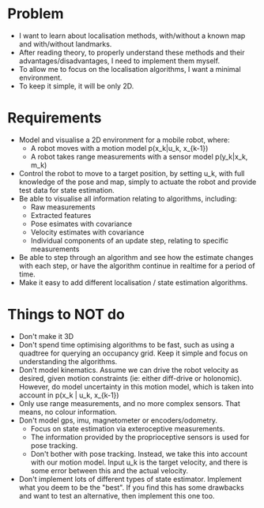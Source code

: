 
# Problem

- I want to learn about localisation methods, with/without a known map and
  with/without landmarks.
- After reading theory, to properly understand these methods and their
  advantages/disadvantages, I need to implement them myself.
- To allow me to focus on the localisation algorithms, I want a minimal
  environment.
- To keep it simple, it will be only 2D.

# Requirements

- Model and visualise a 2D environment for a mobile robot, where:
    - A robot moves with a motion model p(x_k|u_k, x_{k-1})
    - A robot takes range measurements with a sensor model p(y_k|x_k, m_k)
- Control the robot to move to a target position, by setting u_k,
  with full knowledge of the pose and map, simply to actuate the
  robot and provide test data for state estimation.
- Be able to visualise all information relating to algorithms, including:
    - Raw measurements
    - Extracted features
    - Pose esimates with covariance
    - Velocity estimates with covariance
    - Individual components of an update step, relating to specific measurements
- Be able to step through an algorithm and see how the estimate changes
  with each step, or have the algorithm continue in realtime for a period
  of time.
- Make it easy to add different localisation / state estimation algorithms.

# Things to NOT do

- Don't make it 3D
- Don't spend time optimising algorithms to be fast, such as using a quadtree
  for querying an occupancy grid. Keep it simple and focus on understanding
  the algorithms.
- Don't model kinematics. Assume we can drive the robot velocity as desired,
  given motion constraints (ie: either diff-drive or holonomic).
  However, do model uncertainty in this motion model, which is taken into
  account in p(x_k | u_k, x_{k-1})
- Only use range measurements, and no more complex sensors. That means, no
  colour information.
- Don't model gps, imu, magnetometer or encoders/odometry.
    - Focus on state estimation via exteroceptive measurements.
    - The information provided by the proprioceptive sensors is used
      for pose tracking.
    - Don't bother with pose tracking. Instead, we take this into account
      with our motion model. Input u_k is the target velocity, and there is
      some error between this and the actual velocity.
- Don't implement lots of different types of state estimator. Implement what
  you deem to be the "best". If you find this has some drawbacks and want to
  test an alternative, then implement this one too.
